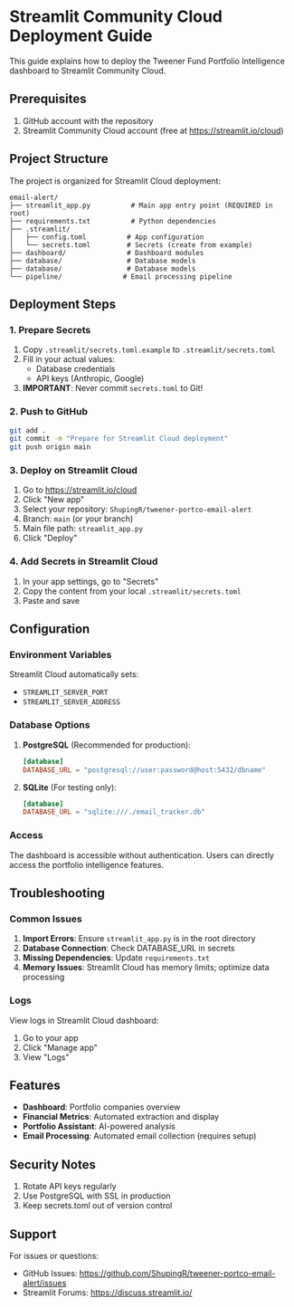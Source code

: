 # Streamlit Community Cloud Deployment Guide

This guide explains how to deploy the Tweener Fund Portfolio Intelligence dashboard to Streamlit Community Cloud.

## Prerequisites

1. GitHub account with the repository
2. Streamlit Community Cloud account (free at https://streamlit.io/cloud)

## Project Structure

The project is organized for Streamlit Cloud deployment:

```
email-alert/
├── streamlit_app.py          # Main app entry point (REQUIRED in root)
├── requirements.txt          # Python dependencies
├── .streamlit/
│   ├── config.toml          # App configuration
│   └── secrets.toml         # Secrets (create from example)
├── dashboard/               # Dashboard modules
├── database/                # Database models
├── database/                # Database models
└── pipeline/               # Email processing pipeline
```

## Deployment Steps

### 1. Prepare Secrets

1. Copy `.streamlit/secrets.toml.example` to `.streamlit/secrets.toml`
2. Fill in your actual values:
   - Database credentials
   - API keys (Anthropic, Google)
3. **IMPORTANT**: Never commit `secrets.toml` to Git!

### 2. Push to GitHub

```bash
git add .
git commit -m "Prepare for Streamlit Cloud deployment"
git push origin main
```

### 3. Deploy on Streamlit Cloud

1. Go to https://streamlit.io/cloud
2. Click "New app"
3. Select your repository: `ShupingR/tweener-portco-email-alert`
4. Branch: `main` (or your branch)
5. Main file path: `streamlit_app.py`
6. Click "Deploy"

### 4. Add Secrets in Streamlit Cloud

1. In your app settings, go to "Secrets"
2. Copy the content from your local `.streamlit/secrets.toml`
3. Paste and save

## Configuration

### Environment Variables

Streamlit Cloud automatically sets:
- `STREAMLIT_SERVER_PORT`
- `STREAMLIT_SERVER_ADDRESS`

### Database Options

1. **PostgreSQL** (Recommended for production):
   ```toml
   [database]
   DATABASE_URL = "postgresql://user:password@host:5432/dbname"
   ```

2. **SQLite** (For testing only):
   ```toml
   [database]
   DATABASE_URL = "sqlite:///./email_tracker.db"
   ```

### Access

The dashboard is accessible without authentication. Users can directly access the portfolio intelligence features.

## Troubleshooting

### Common Issues

1. **Import Errors**: Ensure `streamlit_app.py` is in the root directory
2. **Database Connection**: Check DATABASE_URL in secrets
3. **Missing Dependencies**: Update `requirements.txt`
4. **Memory Issues**: Streamlit Cloud has memory limits; optimize data processing

### Logs

View logs in Streamlit Cloud dashboard:
1. Go to your app
2. Click "Manage app"
3. View "Logs"

## Features

- **Dashboard**: Portfolio companies overview
- **Financial Metrics**: Automated extraction and display
- **Portfolio Assistant**: AI-powered analysis
- **Email Processing**: Automated email collection (requires setup)

## Security Notes

1. Rotate API keys regularly
2. Use PostgreSQL with SSL in production
3. Keep secrets.toml out of version control

## Support

For issues or questions:
- GitHub Issues: https://github.com/ShupingR/tweener-portco-email-alert/issues
- Streamlit Forums: https://discuss.streamlit.io/